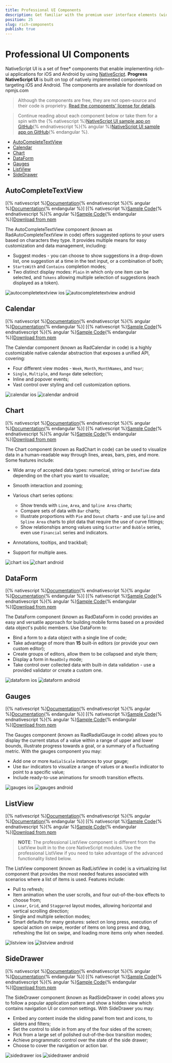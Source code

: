 ```yaml
---
title: Professional UI Components
description: Get familiar with the premium user interface elements (widgets) in NativeScript UI. The article contains a general description of the premium UI widgets and links for the extended component's examples. 
position: 25
slug: rich-components
publish: true
---
```


# Professional UI Components

NativeScript UI is a set of free* components that enable implementing rich-ui applications for iOS and Android by using [NativeScript](https://www.nativescript.org). **Progress NativeScript UI** is built on top of natively implemented components targeting iOS and Android. The components are available for download on npmjs.com 

> Although the components are free, they are not open-source and their code is proprietry. [Read the components' license for details](https://github.com/telerik/nativescript-ui-feedback/blob/master/LICENSE.md).

> Continue reading about each component below or take them for a spin with the {% nativescript %}[NativeScript UI sample app on GitHub](https://github.com/telerik/nativescript-ui-samples){% endnativescript %}{% angular %}[NativeScript UI sample app on GitHub](https://github.com/telerik/nativescript-ui-samples-angular){%  endangular %}.


* [AutoCompleteTextView](#autocompletetextview)
* [Calendar](#calendar)
* [Chart](#chart)
* [DataForm](#dataform)
* [Gauges](#gauges)
* [ListView](#listview)
* [SideDrawer](#sidedrawer)


## AutoCompleteTextView

[{% nativescript %}[Documentation](http://docs.telerik.com/devtools/nativescript-ui/Controls/NativeScript/AutoCompleteTextView/overview){% endnativescript %}{% angular %}[Documentation](http://docs.telerik.com/devtools/nativescript-ui/Controls/Angular/AutoCompleteTextView/overview){% endangular %}] [{% nativescript %}[Sample Code](https://github.com/telerik/nativescript-ui-samples/tree/release/sdk/app/autocomplete){% endnativescript %}{% angular %}[Sample Code](https://github.com/telerik/nativescript-ui-samples-angular/tree/release/sdkAngular/app/autocomplete){% endangular %}][Download from npm](https://www.npmjs.com/package/nativescript-ui-autocomplete)

The AutoCompleteTextView component (known as RadAutoCompleteTextView in code) offers suggested options to your users based on characters they type. It provides multiple means for easy customization and data management, including:

*  Suggest modes - you can choose to show suggestions in a drop-down list, one suggestion at a time in the text input, or a combination of both;
*  `StartsWith` and `Contains` completion modes;
*  Two distinct display modes: `Plain` in which only one item can be selected, and `Tokens` allowing multiple selection of suggestions (each displayed as a token).

![autocompletetextview ios](../img/ui-for-nativescript/autocompletetextview-ios.png "autocompletetextview ios") ![autocompletetextview android](../img/ui-for-nativescript/autocompletetextview-android.png "autocompletetextview android")


## Calendar

[{% nativescript %}[Documentation](http://docs.telerik.com/devtools/nativescript-ui/Controls/NativeScript/Calendar/overview){% endnativescript %}{% angular %}[Documentation](http://docs.telerik.com/devtools/nativescript-ui/Controls/Angular/Calendar/overview){% endangular %}] [{% nativescript %}[Sample Code](https://github.com/telerik/nativescript-ui-samples/tree/release/sdk/app/calendar){% endnativescript %}{% angular %}[Sample Code](https://github.com/telerik/nativescript-ui-samples-angular/tree/release/sdkAngular/app/calendar){% endangular %}][Download from npm](https://www.npmjs.com/package/nativescript-ui-calendar)

The Calendar component (known as RadCalendar in code) is a highly customizable native calendar abstraction that exposes a unified API, covering:

* Four different view modes - `Week`, `Month`, `MonthNames`, and `Year`;
* `Single`, `Multiple`, and `Range` date selection;
* Inline and popover events;
* Vast control over styling and cell customization options.

![calendar ios](../img/ui-for-nativescript/calendar-ios.png "calendar ios") ![calendar android](../img/ui-for-nativescript/calendar-android.png "calendar android")


## Chart

[{% nativescript %}[Documentation](http://docs.telerik.com/devtools/nativescript-ui/Controls/NativeScript/Chart/overview){% endnativescript %}{% angular %}[Documentation](http://docs.telerik.com/devtools/nativescript-ui/Controls/Angular/Chart/overview){% endangular %}] [{% nativescript %}[Sample Code](https://github.com/telerik/nativescript-ui-samples/tree/release/sdk/app/chart){% endnativescript %}{% angular %}[Sample Code](https://github.com/telerik/nativescript-ui-samples-angular/tree/release/sdkAngular/app/chart){% endangular %}][Download from npm](https://www.npmjs.com/package/nativescript-ui-chart)

The Chart component (known as RadChart in code) can be used to visualize data in a human-readable way through lines, areas, bars, pies, and more. Some features include:

* Wide array of accepted data types: numerical, string or `DateTime` data depending on the chart you want to visualize;
* Smooth interaction and zooming;
* Various chart series options:

	* Show trends with `Line`, `Area`, and `Spline Area` charts;
	* Compare sets of data with `Bar` charts;
	* Illustrate proportions with `Pie` and `Donut` charts - and use `Spline` and `Spline Area` charts to plot data that require the use of curve fittings;
	* Show relationships among values using `Scatter` and `Bubble` series, even use `Financial` series and indicators.
* Annotations, tooltips, and trackball;
* Support for multiple axes.

![chart ios](../img/ui-for-nativescript/chart-ios.png "chart ios") ![chart android](../img/ui-for-nativescript/chart-android.png "chart android")


## DataForm

[{% nativescript %}[Documentation](http://docs.telerik.com/devtools/nativescript-ui/Controls/NativeScript/DataForm/dataform-overview){% endnativescript %}{% angular %}[Documentation](http://docs.telerik.com/devtools/nativescript-ui/Controls/Angular/DataForm/dataform-overview){% endangular %}] [{% nativescript %}[Sample Code](https://github.com/telerik/nativescript-ui-samples/tree/release/sdk/app/dataform){% endnativescript %}{% angular %}[Sample Code](https://github.com/telerik/nativescript-ui-samples-angular/tree/release/sdkAngular/app/dataform){% endangular %}][Download from npm](https://www.npmjs.com/package/nativescript-ui-dataform)

The DataForm component (known as RadDataForm in code) provides an easy and versatile approach for building mobile forms based on a provided data object's public members. Use DataForm to:

* Bind a form to a data object with a single line of code;
* Take advantage of more than **15** built-in editors (or provide your own custom editor);
* Create groups of editors, allow them to be collapsed and style them;
* Display a form in `ReadOnly` mode;
* Take control over collected data with built-in data validation - use a provided validator or create a custom one.

![dataform ios](../img/ui-for-nativescript/dataform-ios.png "dataform ios") ![dataform android](../img/ui-for-nativescript/dataform-android.png "dataform android")


## Gauges

[{% nativescript %}[Documentation](https://docs.telerik.com/devtools/nativescript-ui/Controls/NativeScript/Gauge/overview){% endnativescript %}{% angular %}[Documentation](https://docs.telerik.com/devtools/nativescript-ui/Controls/Angular/Gauge/overview){% endangular %}] [{% nativescript %}[Sample Code](https://github.com/telerik/nativescript-ui-samples/tree/release/sdk/app/gauges){% endnativescript %}{% angular %}[Sample Code](https://github.com/telerik/nativescript-ui-samples-angular/tree/release/sdkAngular/app/gauges){% endangular %}][Download from npm](https://www.npmjs.com/package/nativescript-ui-gauge)

The Gauges component (known as RadRadialGauge in code) allows you to display the current status of a value within a range of upper and lower bounds, illustrate progress towards a goal, or a summary of a fluctuating metric. With the gauges component you may:

* Add one or more `RadialScale` instances to your gauge;
* Use `Bar` indicators to visualize a range of values or a `Needle` indicator to point to a specific value;
* Include ready-to-use animations for smooth transition effects.

![gauges ios](../img/ui-for-nativescript/gauges-ios.png "gauges ios") ![gauges android](../img/ui-for-nativescript/gauges-android.png "gauges android")


## ListView

[{% nativescript %}[Documentation](http://docs.telerik.com/devtools/nativescript-ui/Controls/NativeScript/ListView/overview){% endnativescript %}{% angular %}[Documentation](http://docs.telerik.com/devtools/nativescript-ui/Controls/Angular/ListView/overview){% endangular %}] [{% nativescript %}[Sample Code](https://github.com/telerik/nativescript-ui-samples/tree/release/sdk/app/listview){% endnativescript %}{% angular %}[Sample Code](https://github.com/telerik/nativescript-ui-samples-angular/tree/release/sdkAngular/app/listview){% endangular %}][Download from npm](https://www.npmjs.com/package/nativescript-ui-listview)

> **NOTE**: The professional ListView component is different from the ListView built in to the core NativeScript modules. Use the professional ListView if you need to take advantage of the advanced functionality listed below.

The ListView component (known as RadListView in code) is a virtualizing list component that provides the most needed features associated with scenarios where a list of items is used. Features include:

* Pull to refresh;
* Item animation when the user scrolls, and four out-of-the-box effects to choose from;
*  `Linear`, `Grid`, and `Staggered` layout modes, allowing horizontal and vertical scrolling direction;
* Single and multiple selection modes;
* Smart defaults for many gestures: select on long press, execution of special action on swipe, reorder of items on long press and drag, refreshing the list on swipe, and loading more items only when needed.

![listview ios](../img/ui-for-nativescript/listview-ios.png "listview ios") ![listview android](../img/ui-for-nativescript/listview-android.png "listview android")


## SideDrawer

[{% nativescript %}[Documentation](http://docs.telerik.com/devtools/nativescript-ui/Controls/NativeScript/SideDrawer/overview){% endnativescript %}{% angular %}[Documentation](http://docs.telerik.com/devtools/nativescript-ui/Controls/Angular/SideDrawer/overview){% endangular %}] [{% nativescript %}[Sample Code](https://github.com/telerik/nativescript-ui-samples/tree/release/sdk/app/sidedrawer){% endnativescript %}{% angular %}[Sample Code](https://github.com/telerik/nativescript-ui-samples-angular/tree/release/sdkAngular/app/sidedrawer){% endangular %}][Download from npm](https://www.npmjs.com/package/nativescript-ui-sidedrawer)

The SideDrawer component (known as RadSideDrawer in code) allows you to follow a popular application pattern and show a hidden view which contains navigation UI or common settings. With SideDrawer you may:

* Embed any content inside the sliding panel from text and icons, to sliders and filters;
* Set the control to slide in from any of the four sides of the screen;
* Pick from a large set of polished out-of-the-box transition modes;
* Achieve programmatic control over the state of the side drawer;
* Choose to cover the navigation or action bar.

![sidedrawer ios](../img/ui-for-nativescript/sidedrawer-ios.png "sidedrawer ios") ![sidedrawer android](../img/ui-for-nativescript/sidedrawer-android.png "sidedrawer android")
